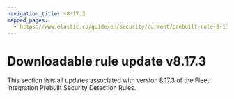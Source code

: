 ```yaml
---
navigation_title: v8.17.3
mapped_pages:
  - https://www.elastic.co/guide/en/security/current/prebuilt-rule-8-17-3-prebuilt-rules-8-17-3-appendix.html
---
```


# Downloadable rule update v8.17.3

This section lists all updates associated with version 8.17.3 of the Fleet integration Prebuilt Security Detection Rules.